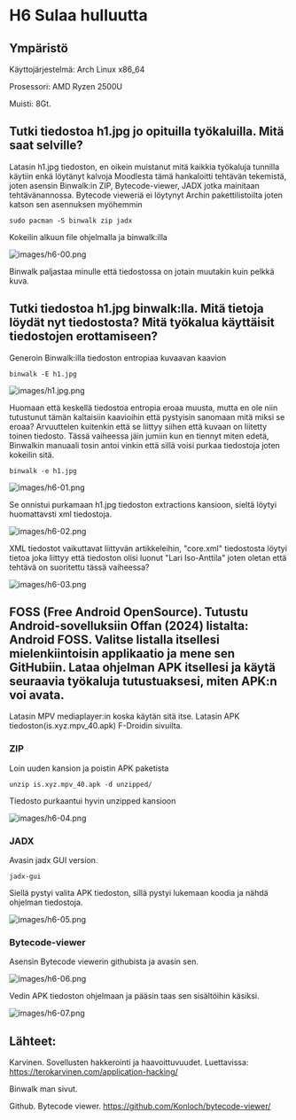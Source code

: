 # H6 Sulaa hulluutta

## Ympäristö

Käyttojärjestelmä: Arch Linux x86_64

Prosessori: AMD Ryzen 2500U

Muisti: 8Gt.

## Tutki tiedostoa h1.jpg jo opituilla työkaluilla. Mitä saat selville?

Latasin h1.jpg tiedoston, en oikein muistanut mitä kaikkia työkaluja tunnilla käytiin enkä löytänyt kalvoja Moodlesta tämä hankaloitti tehtävän tekemistä, joten asensin Binwalk:in ZIP, Bytecode-viewer, JADX jotka mainitaan tehtävänannossa. Bytecode vieweriä ei löytynyt Archin pakettilistoilta joten katson sen asennuksen myöhemmin

	sudo pacman -S binwalk zip jadx

Kokeilin alkuun file ohjelmalla ja binwalk:illa

![images/h6-00.png](images/h6-00.png)

Binwalk paljastaa minulle että tiedostossa on jotain muutakin kuin pelkkä kuva.

## Tutki tiedostoa h1.jpg binwalk:lla. Mitä tietoja löydät nyt tiedostosta? Mitä työkalua käyttäisit tiedostojen erottamiseen? 

Generoin Binwalk:illa tiedoston entropiaa kuvaavan kaavion

	binwalk -E h1.jpg

![images/h1.jpg.png](images/h1.jpg.png)

Huomaan että keskellä tiedostoa entropia eroaa muusta, mutta en ole niin tutustunut tämän kaltaisiin kaavioihin että pystyisin sanomaan mitä miksi se eroaa? Arvuuttelen kuitenkin että se liittyy siihen että kuvaan on liitetty toinen tiedosto. Tässä vaiheessa jäin jumiin kun en tiennyt miten edetä, Binwalkin manuaali tosin antoi vinkin että sillä voisi purkaa tiedostoja joten kokeilin sitä.

	binwalk -e h1.jpg

![images/h6-01.png](images/h6-01.png)

Se onnistui purkamaan h1.jpg tiedoston extractions kansioon, sieltä löytyi huomattavsti xml tiedostoja.

![images/h6-02.png](images/h6-02.png)

XML tiedostot vaikuttavat liittyvän artikkeleihin, "core.xml" tiedostosta löytyi tietoa joka liittyy että tiedoston olisi luonut "Lari Iso-Anttila" joten oletan että tehtävä on suoritettu tässä vaiheessa?

![images/h6-03.png](images/h6-03.png)

## FOSS (Free Android OpenSource). Tutustu Android-sovelluksiin Offan (2024) listalta: Android FOSS. Valitse listalla itsellesi mielenkiintoisin applikaatio ja mene sen GitHubiin. Lataa ohjelman APK itsellesi ja käytä seuraavia työkaluja tutustuaksesi, miten APK:n voi avata.

Latasin MPV mediaplayer:in koska käytän sitä itse. Latasin APK tiedoston(is.xyz.mpv_40.apk) F-Droidin sivuilta. 

### ZIP

Loin uuden kansion ja poistin APK paketista

	unzip is.xyz.mpv_40.apk -d unzipped/

Tiedosto purkaantui hyvin unzipped kansioon

![images/h6-04.png](images/h6-04.png)


### JADX

Avasin jadx GUI version.

	jadx-gui

Siellä pystyi valita APK tiedoston, sillä pystyi lukemaan koodia ja nähdä ohjelman tiedostoja.

![images/h6-05.png](images/h6-05.png)


### Bytecode-viewer

Asensin Bytecode viewerin githubista ja avasin sen.

![images/h6-06.png](images/h6-06.png)

Vedin APK tiedoston ohjelmaan ja pääsin taas sen sisältöihin käsiksi.

![images/h6-07.png](images/h6-07.png)


## Lähteet:

Karvinen. Sovellusten hakkerointi ja haavoittuvuudet. Luettavissa: https://terokarvinen.com/application-hacking/

Binwalk man sivut.

Github. Bytecode viewer. https://github.com/Konloch/bytecode-viewer/
